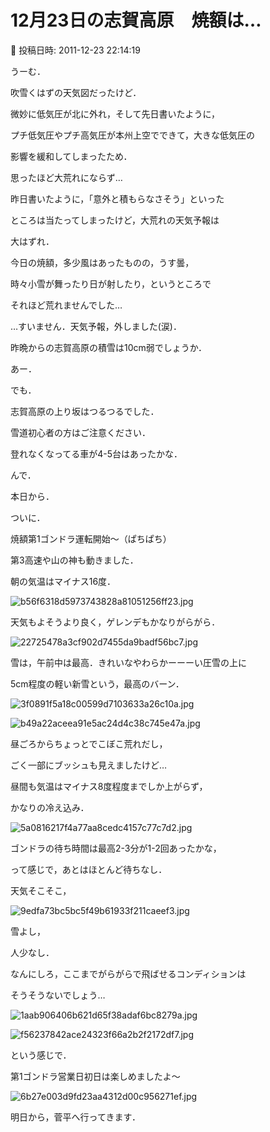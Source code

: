 # 12月23日の志賀高原　焼額は…

📅 投稿日時: 2011-12-23 22:14:19

うーむ．


吹雪くはずの天気図だったけど．





微妙に低気圧が北に外れ，そして先日書いたように，


プチ低気圧やプチ高気圧が本州上空でできて，大きな低気圧の


影響を緩和してしまったため．


思ったほど大荒れにならず…


昨日書いたように，「意外と積もらなさそう」といった


ところは当たってしまったけど，大荒れの天気予報は


大はずれ．


今日の焼額，多少風はあったものの，うす曇，


時々小雪が舞ったり日が射したり，というところで


それほど荒れませんでした…


…すいません．天気予報，外しました(涙)．





昨晩からの志賀高原の積雪は10cm弱でしょうか．


あー．


でも．


志賀高原の上り坂はつるつるでした．


雪道初心者の方はご注意ください．


登れなくなってる車が4-5台はあったかな．





んで．


本日から．


ついに．


焼額第1ゴンドラ運転開始～（ぱちぱち）


第3高速や山の神も動きました．





朝の気温はマイナス16度．




![b56f6318d5973743828a81051256ff23.jpg](images/b56f6318d5973743828a81051256ff23.jpg)




天気もよそうより良く，ゲレンデもかなりがらがら．




![22725478a3cf902d7455da9badf56bc7.jpg](images/22725478a3cf902d7455da9badf56bc7.jpg)




雪は，午前中は最高．きれいなやわらかーーーい圧雪の上に


5cm程度の軽い新雪という，最高のバーン．




![3f0891f5a18c00599d7103633a26c10a.jpg](images/3f0891f5a18c00599d7103633a26c10a.jpg)






![b49a22aceea91e5ac24d4c38c745e47a.jpg](images/b49a22aceea91e5ac24d4c38c745e47a.jpg)




昼ごろからちょっとでこぼこ荒れだし，


ごく一部にブッシュも見えましたけど…


昼間も気温はマイナス8度程度までしか上がらず，


かなりの冷え込み．




![5a0816217f4a77aa8cedc4157c77c7d2.jpg](images/5a0816217f4a77aa8cedc4157c77c7d2.jpg)







ゴンドラの待ち時間は最高2-3分が1-2回あったかな，


って感じで，あとはほとんど待ちなし．





天気そこそこ，




![9edfa73bc5bc5f49b61933f211caeef3.jpg](images/9edfa73bc5bc5f49b61933f211caeef3.jpg)




雪よし，


人少なし．


なんにしろ，ここまでがらがらで飛ばせるコンディションは


そうそうないでしょう…




![1aab906406b621d65f38adaf6bc8279a.jpg](images/1aab906406b621d65f38adaf6bc8279a.jpg)






![f56237842ace24323f66a2b2f2172df7.jpg](images/f56237842ace24323f66a2b2f2172df7.jpg)







という感じで．


第1ゴンドラ営業日初日は楽しめましたよ～




![6b27e003d9fd23aa4312d00c956271ef.jpg](images/6b27e003d9fd23aa4312d00c956271ef.jpg)







明日から，菅平へ行ってきます．
